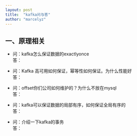 ```yaml
---
layout: post
title:  "kafka问与答"
author: "marcelyz"
---
```


## 一、原理相关
- 问：kafka怎么保证数据的exactlyonce<br/>
答：

- 问：Kafka 高可用如何保证，幂等性如何保证。为什么性能好<br/>
答：

- 问：offset你们公司如何维护的？为什么不放在mysql<br/>
答：

- 问：kafka可以保证数据的局部有序，如何保证全局有序的<br/>
答：

- 问：介绍一下kafka的事务<br/>
答：
